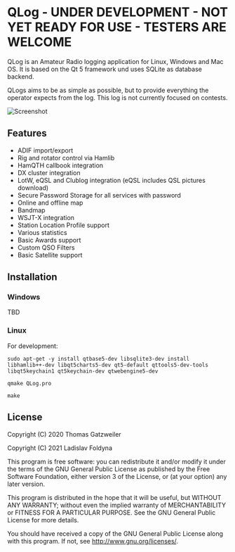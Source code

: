 # QLog - UNDER DEVELOPMENT - NOT YET READY FOR USE - TESTERS ARE WELCOME

QLog is an Amateur Radio logging application for Linux, Windows and Mac OS. It
is based on the Qt 5 framework und uses SQLite as database backend.

QLogs aims to be as simple as possible, but to provide everything the operator expects from the log. This log is not currently focused on contests.

![Screenshot](https://foldynl.github.io/QLog/screens/qlog_main.png)

## Features

- ADIF import/export
- Rig and rotator control via Hamlib
- HamQTH callbook integration
- DX cluster integration
- LotW, eQSL and Clublog integration (eQSL includes QSL pictures download)
- Secure Password Storage for all services with password
- Online and offline map
- Bandmap
- WSJT-X integration
- Station Location Profile support
- Various statistics
- Basic Awards support
- Custom QSO Filters
- Basic Satellite support

## Installation

### Windows
TBD

### Linux

For development:

`sudo apt-get -y install qtbase5-dev libsqlite3-dev install libhamlib++-dev libqt5charts5-dev qt5-default qttools5-dev-tools libqt5keychain1 qt5keychain-dev qtwebengine5-dev`

`qmake QLog.pro`

`make`


## License

Copyright (C) 2020  Thomas Gatzweiler

Copyright (C) 2021  Ladislav Foldyna

This program is free software: you can redistribute it and/or modify
it under the terms of the GNU General Public License as published by
the Free Software Foundation, either version 3 of the License, or
(at your option) any later version.

This program is distributed in the hope that it will be useful,
but WITHOUT ANY WARRANTY; without even the implied warranty of
MERCHANTABILITY or FITNESS FOR A PARTICULAR PURPOSE.  See the
GNU General Public License for more details.

You should have received a copy of the GNU General Public License
along with this program.  If not, see <http://www.gnu.org/licenses/>.
